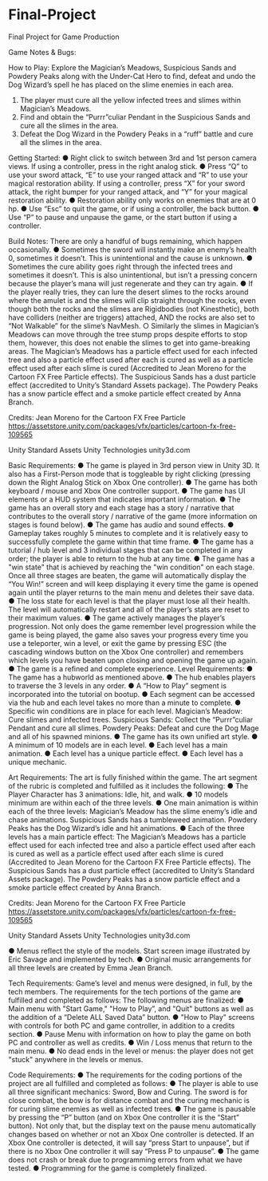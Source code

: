 # Final-Project
Final Project for Game Production
 

Game Notes & Bugs: 

How to Play:
Explore the Magician’s Meadows, Suspicious Sands and Powdery Peaks along with the Under-Cat Hero to find, defeat and undo the Dog Wizard’s spell he has placed on the slime enemies in each area. 
1.	The player must cure all the yellow infected trees and slimes within Magician’s Meadows.
2.	Find and obtain the “Purrr”culiar Pendant in the Suspicious Sands and cure all the slimes in the area.
3.	Defeat the Dog Wizard in the Powdery Peaks in a “ruff” battle and cure all the slimes in the area.

Getting Started:
●	Right click to switch between 3rd and 1st person camera views. If using a controller, press in the right analog stick.
●	Press “Q” to use your sword attack, “E” to use your ranged attack and “R” to use your magical restoration ability. If using a controller, press “X” for your sword attack, the right bumper for your ranged attack, and “Y” for your magical restoration ability.
●	Restoration ability only works on enemies that are at 0 hp.
●	Use “Esc” to quit the game, or if using a controller, the back button.
●	Use “P” to pause and unpause the game, or the start button if using a controller.

Build Notes: 
There are only a handful of bugs remaining, which happen occasionally.
●	Sometimes the sword will instantly make an enemy’s health 0, sometimes it doesn’t. This is unintentional and the cause is unknown.
●	Sometimes the cure ability goes right through the infected trees and sometimes it doesn’t. This is also unintentional, but isn’t a pressing concern because the player’s mana will just regenerate and they can try again.
●	If the player really tries, they can lure the desert slimes to the rocks around where the amulet is and the slimes will clip straight through the rocks, even though both the rocks and the slimes are Rigidbodies (not Kinesthetic), both have colliders (neither are triggers) attached, AND the rocks are also set to “Not Walkable” for the slime’s NavMesh.
○	Similarly the slimes in Magician’s Meadows can move through the tree stump props despite efforts to stop them, however, this does not enable the slimes to get into game-breaking areas.
The Magician’s Meadows has a particle effect used for each infected tree and also a particle effect used after each is cured as well as a particle effect used after each slime is cured (Accredited to Jean Moreno for the Cartoon FX Free Particle effects). 
The Suspicious Sands has a dust particle effect (accredited to Unity’s Standard Assets package).
The Powdery Peaks has a snow particle effect and a smoke particle effect created by Anna Branch.

Credits:
Jean Moreno for the Cartoon FX Free Particle https://assetstore.unity.com/packages/vfx/particles/cartoon-fx-free-109565

Unity Standard Assets Unity Technologies 
unity3d.com



Basic Requirements: 
●	The game is played in 3rd person view in Unity 3D. It also has a First-Person mode that is toggleable by right clicking (pressing down the Right Analog Stick on Xbox One controller).
●	The game has both keyboard / mouse and Xbox One controller support.
●	The game has UI elements or a HUD system that indicates important information.
●	The game has an overall story and each stage has a story / narrative that contributes to the overall story / narrative of the game (more information on stages is found below).
●	The game has audio and sound effects.
●	Gameplay takes roughly 5 minutes to complete and it is relatively easy to successfully complete the game within that time frame.
●	The game has a tutorial / hub level and 3 individual stages that can be completed in any order; the player is able to return to the hub at any time.
●	The game has a "win state" that is achieved by reaching the "win condition" on each stage. Once all three stages are beaten, the game will automatically display the “You Win!” screen and will keep displaying it every time the game is opened again until the player returns to the main menu and deletes their save data.
●	The loss state for each level is that the player must lose all their health. The level will automatically restart and all of the player’s stats are reset to their maximum values.
●	The game actively manages the player’s progression. Not only does the game remember level progression while the game is being played, the game also saves your progress every time you use a teleporter, win a level, or exit the game by pressing ESC (the cascading windows button on the Xbox One controller) and remembers which levels you have beaten upon closing and opening the game up again.
●	The game is a refined and complete experience.
Level Requirements: 
●	The game has a hubworld as mentioned above.
●	The hub enables players to traverse the 3 levels in any order.
●	A “How to Play” segment is incorporated into the tutorial on bootup.
●	Each segment can be accessed via the hub and each level takes no more than a minute to complete.
●	Specific win conditions are in place for each level. Magician’s Meadow: Cure slimes and infected trees. Suspicious Sands: Collect the “Purrr”culiar Pendant and cure all slimes. Powdery Peaks: Defeat and cure the Dog Mage and all of his spawned minions.
●	The game has its own unified art style.
●	A minimum of 10 models are in each level.
●	Each level has a main animation.
●	Each level has a unique particle effect.
●	Each level has a unique mechanic.



Art Requirements: 
The art is fully finished within the game. 
The art segment of the rubric is completed and fulfilled as it includes the following:
●	The Player Character has 3 animations: Idle, hit, and walk.
●	10 models minimum are within each of the three levels.
●	One main animation is within each of the three levels: 
Magician’s Meadow has the slime enemy’s idle and chase animations. 
Suspicious Sands has a tumbleweed animation. 
Powdery Peaks has the Dog Wizard’s idle and hit animations.
●	Each of the three levels has a main particle effect: 
The Magician’s Meadows has a particle effect used for each infected tree and also a particle effect used after each is cured as well as a particle effect used after each slime is cured (Accredited to Jean Moreno for the Cartoon FX Free Particle effects). 
The Suspicious Sands has a dust particle effect (accredited to Unity’s Standard Assets package).
The Powdery Peaks has a snow particle effect and a smoke particle effect created by Anna Branch.

Credits:
Jean Moreno for the Cartoon FX Free Particle https://assetstore.unity.com/packages/vfx/particles/cartoon-fx-free-109565

Unity Standard Assets Unity Technologies 
unity3d.com

●	Menus reflect the style of the models. Start screen image illustrated by Eric Savage and implemented by tech.
●	Original music arrangements for all three levels are created by Emma Jean Branch.

Tech Requirements:
Game’s level and menus were designed, in full, by the tech members. The requirements for the tech portions of the game are fulfilled and completed as follows:
The following menus are finalized:
●	Main menu with "Start Game," "How to Play”, and "Quit" buttons as well as the addition of a “Delete ALL Saved Data” button.
●	"How to Play" screens with controls for both PC and game controller, in addition to a credits section.
●	Pause Menu with information on how to play the game on both PC and controller as well as credits.
●	Win / Loss menus that return to the main menu.
●	No dead ends in the level or menus: the player does not get "stuck" anywhere in the levels or menus.


Code Requirements:
●	The requirements for the coding portions of the project are all fulfilled and completed as follows:
●	The player is able to use all three significant mechanics: Sword, Bow and Curing. The sword is for close combat, the bow is for distance combat and the curing mechanic is for curing slime enemies as well as infected trees.
●	The game is pausable by pressing the “P” button (and on Xbox One controller it is the “Start” button). Not only that, but the display text on the pause menu automatically changes based on whether or not an Xbox One controller is detected. If an Xbox One controller is detected, it will say “press Start to unpause”, but if there is no Xbox One controller it will say “Press P to unpause”.
●	The game does not crash or break due to programming errors from what we have tested.
●	Programming for the game is completely finalized.

